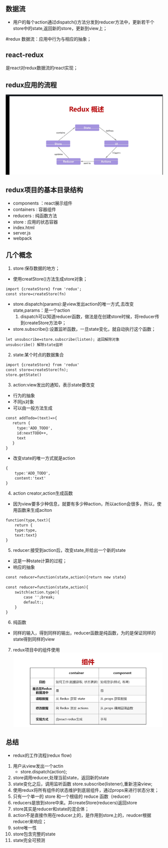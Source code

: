## 数据流
- 用户的每个action通过dispatch()方法分发到reducer方法中，更新若干个store中的state,返回新的store，更新到view上；

#redux
数据流：应用中行为与相应的抽象；

## react-redux
是react对redux数据流的react实现；

## redux应用的流程
![图片](../images/redux.png)

## redux项目的基本目录结构
- components ：react展示组件
- containers : 容器组件
- reducers   : 纯函数方法
- store      : 应用的状态容器
- index.html
- server.js
- webpack

## 几个概念

1. store:保存数据的地方；
- 使用creatStore()方法生成store对象；
```
import {createStore} from 'redux';
const store=createStore(fn)
```
- store.dispatch(params):是view发出action的唯一方式,去改变state,params：是一个action
    1. dispatch可以知道reducer函数，做法是在创建store时候，将reducer传到createStore方法中；
- store.subscribe():设置监听函数，一旦state变化，就自动执行这个函数；
```
let unsubscribe=store.subscribe(listen); 返回解除对象
unsubscribe() 解除state监听
```


2. state:某个时点的数据集合
```
import {createStore} from 'redux'
const store=createStore(fn);
store.getState()
```

3. action:view发出的通知，表示state要改变
- 行为的抽象
- 不同js对象
- 可以由一般方法生成
```
const addTodo=(text)=>{
   return {
     type:'ADD_TODO',
     id:nextTODO++,
     text
   }
}
```
- 改变state的唯一方式就是action
```
{
    type:'ADD_TODO',
    content:'text'
}
```

4. action creator,action生成函数
- 因为view要多少种信息，就要有多少种action，所以action会很多，所以，使用函数来生成aciton
```
function(type,text){
    return {
    type:type,
    text:text}
}
```

5. reducer:接受到action后，改变state,并给出一个新的state
- 这是一种state计算的过程；
- 响应的抽象
```
const reducer=function(state,action){return new state}

const reducer=function(state,action){
    switch(action.type){
        case '';break;
        default:;
    }
}
```

6. 纯函数
- 同样的输入，得到同样的输出，reducer函数是纯函数，为的是保证同样的state得到同样的view


7. redux项目中的组件使用
![component](../images/component.png)


## 总结
- redux的工作流程(redux flow)
1. 用户从view发出一个actin
    - store.dispatch(action);
2. store调用reducer,处理当前state，返回新的state
3. state变化之后，调用监听函数 store.subscribe(listener),重新渲染view;
4. 使用redux将所有组件的状态维护到底层组件，通过props来进行状态分发；
5. 只有一个单一的 store 和一个根级的 reduce 函数（reducer）
6. reducers是放到store中来。并createStore(reducers)返回store
7. store其实是reducer和state的混合体；
8. action不是直接作用在reducer上的，是作用到store上的，reudcer根据reducer来响应；
9. sotre唯一性
10. store包含完整的state
11. state完全可预测
